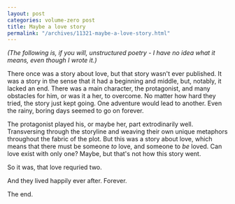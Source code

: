 ```yaml
---
layout: post
categories: volume-zero post
title: Maybe a love story
permalink: "/archives/11321-maybe-a-love-story.html"
---
```



*(The following is, if you will, unstructured poetry - I have no idea what it means, even though I wrote it.)*

There once was a story about love, but that story wasn't ever published. It was a story in the sense that it had a beginning and middle, but, notably, it lacked an end. There was a main character, the protagonist, and many obstacles for him, or was it a her, to overcome. No matter how hard they tried, the story just kept going. One adventure would lead to another. Even the rainy, boring days seemed to go on forever.

The protagonist played his, or maybe her, part extrodinarily well. Transversing through the storyline and weaving their own unique metaphors throughout the fabric of the plot. But this was a story about love, which means that there must be someone *to* love, and someone to *be* loved. Can love exist with only one? Maybe, but that's not how this story went.

So it was, that love requried two.

And they lived happily ever after. Forever.

The end.

